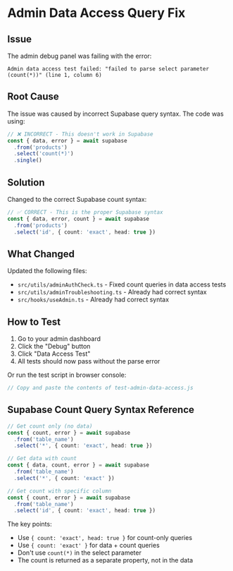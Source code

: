 # Admin Data Access Query Fix

## Issue
The admin debug panel was failing with the error:
```
Admin data access test failed: "failed to parse select parameter (count(*))" (line 1, column 6)
```

## Root Cause
The issue was caused by incorrect Supabase query syntax. The code was using:
```typescript
// ❌ INCORRECT - This doesn't work in Supabase
const { data, error } = await supabase
  .from('products')
  .select('count(*)')
  .single()
```

## Solution
Changed to the correct Supabase count syntax:
```typescript
// ✅ CORRECT - This is the proper Supabase syntax
const { data, error, count } = await supabase
  .from('products')
  .select('id', { count: 'exact', head: true })
```

## What Changed
Updated the following files:
- `src/utils/adminAuthCheck.ts` - Fixed count queries in data access tests
- `src/utils/adminTroubleshooting.ts` - Already had correct syntax
- `src/hooks/useAdmin.ts` - Already had correct syntax

## How to Test
1. Go to your admin dashboard
2. Click the "Debug" button
3. Click "Data Access Test"
4. All tests should now pass without the parse error

Or run the test script in browser console:
```javascript
// Copy and paste the contents of test-admin-data-access.js
```

## Supabase Count Query Syntax Reference
```typescript
// Get count only (no data)
const { count, error } = await supabase
  .from('table_name')
  .select('*', { count: 'exact', head: true })

// Get data with count
const { data, count, error } = await supabase
  .from('table_name')
  .select('*', { count: 'exact' })

// Get count with specific column
const { count, error } = await supabase
  .from('table_name')
  .select('id', { count: 'exact', head: true })
```

The key points:
- Use `{ count: 'exact', head: true }` for count-only queries
- Use `{ count: 'exact' }` for data + count queries
- Don't use `count(*)` in the select parameter
- The count is returned as a separate property, not in the data
